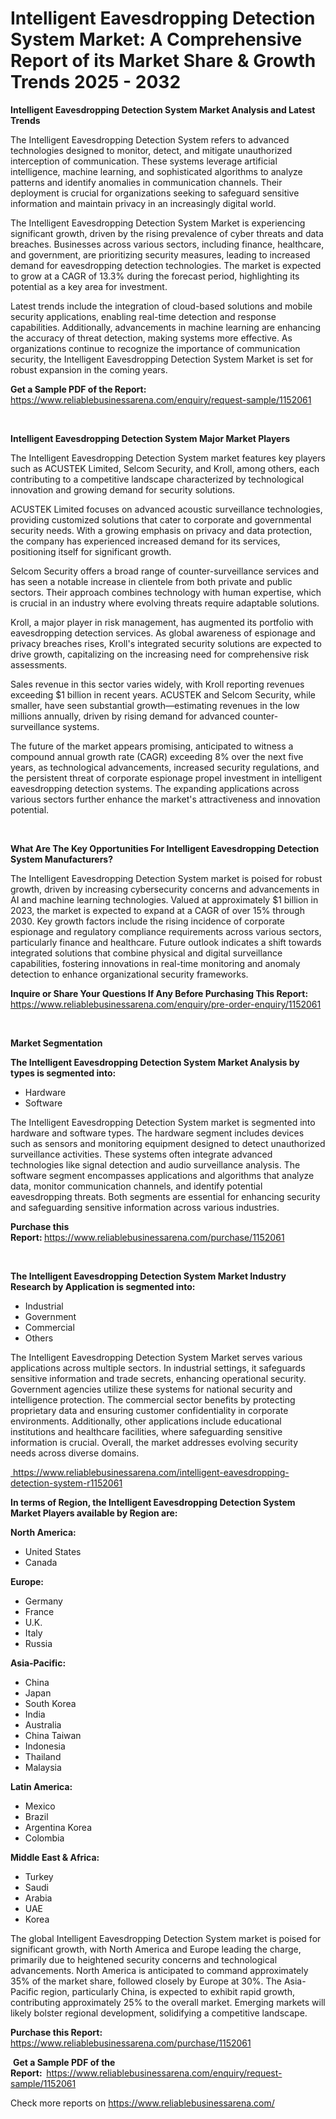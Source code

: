 <p><h1>Intelligent Eavesdropping Detection System Market: A Comprehensive Report of its Market Share & Growth Trends 2025 - 2032</h1></p><p><strong>Intelligent Eavesdropping Detection System Market Analysis and Latest Trends</strong></p>
<p><p>The Intelligent Eavesdropping Detection System refers to advanced technologies designed to monitor, detect, and mitigate unauthorized interception of communication. These systems leverage artificial intelligence, machine learning, and sophisticated algorithms to analyze patterns and identify anomalies in communication channels. Their deployment is crucial for organizations seeking to safeguard sensitive information and maintain privacy in an increasingly digital world.</p><p>The Intelligent Eavesdropping Detection System Market is experiencing significant growth, driven by the rising prevalence of cyber threats and data breaches. Businesses across various sectors, including finance, healthcare, and government, are prioritizing security measures, leading to increased demand for eavesdropping detection technologies. The market is expected to grow at a CAGR of 13.3% during the forecast period, highlighting its potential as a key area for investment.</p><p>Latest trends include the integration of cloud-based solutions and mobile security applications, enabling real-time detection and response capabilities. Additionally, advancements in machine learning are enhancing the accuracy of threat detection, making systems more effective. As organizations continue to recognize the importance of communication security, the Intelligent Eavesdropping Detection System Market is set for robust expansion in the coming years.</p></p>
<p><strong>Get a Sample PDF of the Report:&nbsp;</strong> <a href="https://www.reliablebusinessarena.com/enquiry/request-sample/1152061?utm_campaign=2470&utm_medium=2&utm_source=Github&utm_content=ia&utm_term=28022025&utm_id=intelligent-eavesdropping-detection-system">https://www.reliablebusinessarena.com/enquiry/request-sample/1152061</a></p>
<p>&nbsp;</p>
<p><strong>Intelligent Eavesdropping Detection System Major Market Players</strong></p>
<p><p>The Intelligent Eavesdropping Detection System market features key players such as ACUSTEK Limited, Selcom Security, and Kroll, among others, each contributing to a competitive landscape characterized by technological innovation and growing demand for security solutions.</p><p>ACUSTEK Limited focuses on advanced acoustic surveillance technologies, providing customized solutions that cater to corporate and governmental security needs. With a growing emphasis on privacy and data protection, the company has experienced increased demand for its services, positioning itself for significant growth.</p><p>Selcom Security offers a broad range of counter-surveillance services and has seen a notable increase in clientele from both private and public sectors. Their approach combines technology with human expertise, which is crucial in an industry where evolving threats require adaptable solutions.</p><p>Kroll, a major player in risk management, has augmented its portfolio with eavesdropping detection services. As global awareness of espionage and privacy breaches rises, Kroll's integrated security solutions are expected to drive growth, capitalizing on the increasing need for comprehensive risk assessments.</p><p>Sales revenue in this sector varies widely, with Kroll reporting revenues exceeding $1 billion in recent years. ACUSTEK and Selcom Security, while smaller, have seen substantial growth—estimating revenues in the low millions annually, driven by rising demand for advanced counter-surveillance systems.</p><p>The future of the market appears promising, anticipated to witness a compound annual growth rate (CAGR) exceeding 8% over the next five years, as technological advancements, increased security regulations, and the persistent threat of corporate espionage propel investment in intelligent eavesdropping detection systems. The expanding applications across various sectors further enhance the market's attractiveness and innovation potential.</p></p>
<p>&nbsp;</p>
<p><strong>What Are The Key Opportunities For Intelligent Eavesdropping Detection System Manufacturers?</strong></p>
<p><p>The Intelligent Eavesdropping Detection System market is poised for robust growth, driven by increasing cybersecurity concerns and advancements in AI and machine learning technologies. Valued at approximately $1 billion in 2023, the market is expected to expand at a CAGR of over 15% through 2030. Key growth factors include the rising incidence of corporate espionage and regulatory compliance requirements across various sectors, particularly finance and healthcare. Future outlook indicates a shift towards integrated solutions that combine physical and digital surveillance capabilities, fostering innovations in real-time monitoring and anomaly detection to enhance organizational security frameworks.</p></p>
<p><strong>Inquire or Share Your Questions If Any Before Purchasing This Report:</strong> <a href="https://www.reliablebusinessarena.com/enquiry/pre-order-enquiry/1152061?utm_campaign=2470&utm_medium=2&utm_source=Github&utm_content=ia&utm_term=28022025&utm_id=intelligent-eavesdropping-detection-system">https://www.reliablebusinessarena.com/enquiry/pre-order-enquiry/1152061</a></p>
<p>&nbsp;</p>
<p><strong>Market Segmentation</strong></p>
<p><strong>The Intelligent Eavesdropping Detection System Market Analysis by types is segmented into:</strong></p>
<p><ul><li>Hardware</li><li>Software</li></ul></p>
<p><p>The Intelligent Eavesdropping Detection System market is segmented into hardware and software types. The hardware segment includes devices such as sensors and monitoring equipment designed to detect unauthorized surveillance activities. These systems often integrate advanced technologies like signal detection and audio surveillance analysis. The software segment encompasses applications and algorithms that analyze data, monitor communication channels, and identify potential eavesdropping threats. Both segments are essential for enhancing security and safeguarding sensitive information across various industries.</p></p>
<p><strong>Purchase this Report:&nbsp;</strong><a href="https://www.reliablebusinessarena.com/purchase/1152061?utm_campaign=2470&utm_medium=2&utm_source=Github&utm_content=ia&utm_term=28022025&utm_id=intelligent-eavesdropping-detection-system">https://www.reliablebusinessarena.com/purchase/1152061</a></p>
<p>&nbsp;</p>
<p><strong>The Intelligent Eavesdropping Detection System Market Industry Research by Application is segmented into:</strong></p>
<p><ul><li>Industrial</li><li>Government</li><li>Commercial</li><li>Others</li></ul></p>
<p><p>The Intelligent Eavesdropping Detection System Market serves various applications across multiple sectors. In industrial settings, it safeguards sensitive information and trade secrets, enhancing operational security. Government agencies utilize these systems for national security and intelligence protection. The commercial sector benefits by protecting proprietary data and ensuring customer confidentiality in corporate environments. Additionally, other applications include educational institutions and healthcare facilities, where safeguarding sensitive information is crucial. Overall, the market addresses evolving security needs across diverse domains.</p></p>
<p><a href="https://www.reliablebusinessarena.com/intelligent-eavesdropping-detection-system-r1152061?utm_campaign=2470&utm_medium=2&utm_source=Github&utm_content=ia&utm_term=28022025&utm_id=intelligent-eavesdropping-detection-system">&nbsp;https://www.reliablebusinessarena.com/intelligent-eavesdropping-detection-system-r1152061</a></p>
<p><strong>In terms of Region, the Intelligent Eavesdropping Detection System Market Players available by Region are:</strong></p>
<p>
    <p> <strong> North America: </strong>
        <ul>
            <li>United States</li>
            <li>Canada</li>
        </ul>
        </p> 
    <p> <strong> Europe: </strong>
        <ul>
            <li>Germany</li>
            <li>France</li>
            <li>U.K.</li>
            <li>Italy</li>
            <li>Russia</li>
        </ul>
        </p> 
    <p> <strong> Asia-Pacific: </strong>
        <ul>
            <li>China</li>
            <li>Japan</li>
            <li>South Korea</li>
            <li>India</li>
            <li>Australia</li>
            <li>China Taiwan</li>
            <li>Indonesia</li>
            <li>Thailand</li>
            <li>Malaysia</li>
        </ul>
        </p> 
    <p> <strong> Latin America: </strong>
        <ul>
            <li>Mexico</li>
            <li>Brazil</li>
            <li>Argentina Korea</li>
            <li>Colombia</li>
        </ul>
        </p> 
    <p> <strong> Middle East & Africa: </strong>
        <ul>
            <li>Turkey</li>
            <li>Saudi</li>
            <li>Arabia</li>
            <li>UAE</li>
            <li>Korea</li>
        </ul>
    </p>
    </p>
<p><p>The global Intelligent Eavesdropping Detection System market is poised for significant growth, with North America and Europe leading the charge, primarily due to heightened security concerns and technological advancements. North America is anticipated to command approximately 35% of the market share, followed closely by Europe at 30%. The Asia-Pacific region, particularly China, is expected to exhibit rapid growth, contributing approximately 25% to the overall market. Emerging markets will likely bolster regional development, solidifying a competitive landscape.</p></p>
<p><strong>Purchase this Report: </strong><a href="https://www.reliablebusinessarena.com/purchase/1152061?utm_campaign=2470&utm_medium=2&utm_source=Github&utm_content=ia&utm_term=28022025&utm_id=intelligent-eavesdropping-detection-system">https://www.reliablebusinessarena.com/purchase/1152061</a></p>
<p>&nbsp;<strong>Get a Sample PDF of the Report:&nbsp;&nbsp;</strong><a href="https://www.reliablebusinessarena.com/enquiry/request-sample/1152061?utm_campaign=2470&utm_medium=2&utm_source=Github&utm_content=ia&utm_term=28022025&utm_id=intelligent-eavesdropping-detection-system">https://www.reliablebusinessarena.com/enquiry/request-sample/1152061</a></p>
<p><strong></strong></p>
<p>Check more reports on <a href="https://www.reliablebusinessarena.com/?utm_campaign=2470&utm_medium=2&utm_source=Github&utm_content=ia&utm_term=28022025&utm_id=intelligent-eavesdropping-detection-system">https://www.reliablebusinessarena.com/</a></p>